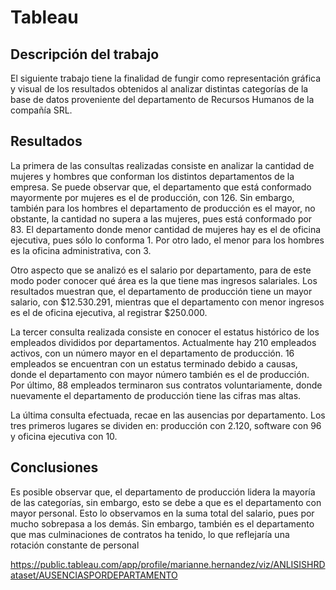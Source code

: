 # Tableau

## Descripción del trabajo

El siguiente trabajo tiene la finalidad de fungir como representación gráfica y visual de los resultados obtenidos al analizar distintas categorías de la base de datos proveniente del departamento de Recursos Humanos de la compañía SRL.

## Resultados

La primera de las consultas realizadas consiste en analizar la cantidad de mujeres y hombres que conforman los distintos departamentos de la empresa.
Se puede observar que, el departamento que está conformado mayormente por mujeres es el de producción, con 126. Sin embargo, también para los hombres el departamento de producción es el mayor, no obstante, la cantidad no supera a las mujeres, pues está conformado por 83.
El departamento donde menor cantidad de mujeres hay es el de oficina ejecutiva, pues sólo lo conforma 1. Por otro lado, el menor para los hombres es la oficina administrativa, con 3.

Otro aspecto que se analizó es el salario por departamento, para de este modo poder conocer qué área es la que tiene mas ingresos salariales. Los resultados muestran que, el departamento de producción tiene un mayor salario, con $12.530.291,  mientras que el departamento con menor ingresos es el de oficina ejecutiva, al registrar $250.000.

La tercer consulta realizada consiste en conocer el estatus histórico de los empleados divididos por departamentos.
Actualmente hay 210 empleados activos, con un número mayor en el departamento de producción.
16 empleados se encuentran con un estatus terminado debido a causas, donde el departamento con mayor número también es el de producción.
Por último, 88 empleados terminaron sus contratos voluntariamente, donde nuevamente el departamento de producción tiene las cifras mas altas.

La última consulta efectuada, recae en las ausencias por departamento. Los tres primeros lugares se dividen en: producción con 2.120, software con 96 y oficina ejecutiva con 10.

## Conclusiones

Es posible observar que, el departamento de producción lidera la mayoría de las categorías, sin embargo, esto se debe a que es el departamento con mayor personal. 
Esto lo observamos en la suma total del salario, pues por mucho sobrepasa a los demás. Sin embargo, también es el departamento que mas culminaciones de contratos ha tenido, lo que reflejaría una rotación constante de personal

https://public.tableau.com/app/profile/marianne.hernandez/viz/ANLISISHRDataset/AUSENCIASPORDEPARTAMENTO 
